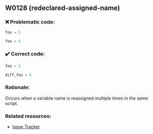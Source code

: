 ## W0128 (redeclared-assigned-name)

### :x: Problematic code:

```python
foo = 5

foo = 6
```

### :heavy_check_mark: Correct code:

```python
foo = 5

diff_foo = 6
```

### Rationale:

Occurs when a variable name is reassigned multiple times in the same script.

### Related resources:

- [Issue Tracker](https://github.com/PyCQA/pylint/issues?q=is%3Aissue+%22redeclared-assigned-name%22+OR+%22W0128%22)
